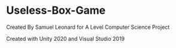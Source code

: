 # Useless-Box-Game
Created By Samuel Leonard for A Level Computer Science Project

Created with Unity 2020 and Visual Studio 2019

